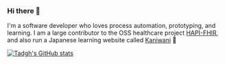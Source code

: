 ### Hi there 👋

I'm a software developer who loves process automation, prototyping, and learning. I am a large contributor to the OSS healthcare project [HAPI-FHIR](https://github.com/hapifhir/hapi-fhir), and also run a Japanese learning website called [Kaniwani](https://kaniwani.com) 🎉


[![Tadgh's GitHub stats](https://github-readme-stats.vercel.app/api?username=tadgh&show_icons=true&theme=dark)](https://github.com/anuraghazra/github-readme-stats)
